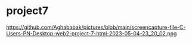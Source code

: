 # project7
https://github.com/Aghababak/pictures/blob/main/screencapture-file-C-Users-PN-Desktop-web2-project-7-html-2023-05-04-23_20_02.png
